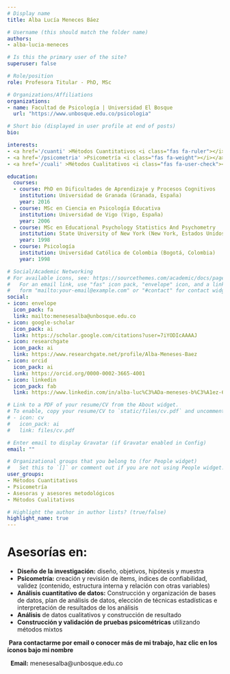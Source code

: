 ```yaml
---
# Display name
title: Alba Lucía Meneces Báez

# Username (this should match the folder name)
authors:
- alba-lucia-meneces

# Is this the primary user of the site?
superuser: false

# Role/position
role: Profesora Titular - PhD, MSc

# Organizations/Affiliations
organizations:
- name: Facultad de Psicología | Universidad El Bosque
  url: "https://www.unbosque.edu.co/psicologia"

# Short bio (displayed in user profile at end of posts)
bio: 

interests:
- <a href='/cuanti' >Métodos Cuantitativos <i class="fas fa-ruler"></i></a><br />
- <a href='/psicometria' >Psicometría <i class="fas fa-weight"></i></a><br />
- <a href='/cuali' >Métodos Cualitativos <i class="fas fa-user-check"></i></a><br />

education:
  courses:
  - course: PhD en Dificultades de Aprendizaje y Procesos Cognitivos
    institution: Universidad de Granada (Granada, España)
    year: 2016
  - course: MSc en Ciencia en Psicología Educativa
    institution: Universidad de Vigo (Vigo, España)
    year: 2006
  - course: MSc en Educational Psychology Statistics And Psychometry
    institution: State University of New York (New York, Estados Unidos)
    year: 1998
  - course: Psicología
    institution: Universidad Católica de Colombia (Bogotá, Colombia)
    year: 1998

# Social/Academic Networking
# For available icons, see: https://sourcethemes.com/academic/docs/page-builder/#icons
#   For an email link, use "fas" icon pack, "envelope" icon, and a link in the
#   form "mailto:your-email@example.com" or "#contact" for contact widget.
social:
- icon: envelope
  icon_pack: fa
  link: mailto:menesesalba@unbosque.edu.co
- icon: google-scholar
  icon_pack: ai
  link: https://scholar.google.com/citations?user=7iYODIcAAAAJ
- icon: researchgate
  icon_pack: ai
  link: https://www.researchgate.net/profile/Alba-Meneses-Baez
- icon: orcid
  icon_pack: ai
  link: https://orcid.org/0000-0002-3665-4001
- icon: linkedin
  icon_pack: fab
  link: https://www.linkedin.com/in/alba-luc%C3%ADa-meneses-b%C3%A1ez-644a7139 

# Link to a PDF of your resume/CV from the About widget.
# To enable, copy your resume/CV to `static/files/cv.pdf` and uncomment the lines below.
# - icon: cv
#   icon_pack: ai
#   link: files/cv.pdf

# Enter email to display Gravatar (if Gravatar enabled in Config)
email: ""

# Organizational groups that you belong to (for People widget)
#   Set this to `[]` or comment out if you are not using People widget.
user_groups:
- Métodos Cuantitativos
- Psicometría
- Asesoras y asesores metodológicos
- Métodos Cualitativos

# Highlight the author in author lists? (true/false)
highlight_name: true
---
```


# **Asesorías en:**

* **Diseño de la investigación:** diseño, objetivos, hipótesis y muestra
* **Psicometría:** creación y revisión de ítems, índices de confiabilidad, validez (contenido, estructura interna y relación con otras variables)
* **Análisis cuantitativo de datos:** Construcción y organización de bases de datos, plan de análisis de datos, elección de técnicas estadísticas e interpretación de resultados de los análisis
*	**Análisis** de datos cualitativos y construcción de resultado
* **Construcción y validación de pruebas psicométricas** utilizando métodos mixtos

<span style="color: #f68212;"><i class="fas fa-exclamation-circle"></i>&nbsp;</span>**Para contactarme por email o conocer más de mi trabajo, haz clic en los íconos bajo mi nombre**
<p>&nbsp;<i class="fas fa-envelope" style="color: #f68212;"></i>&nbsp;<b>Email:</b> menesesalba@unbosque.edu.co</p>
